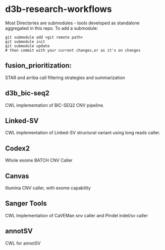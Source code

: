 # d3b-research-workflows
Most Directories are submodules - tools developed as standalone aggregated in this repo.  To add a submodule:
```
git submodule add <git remote path>
git submodule init
git submodule update
# then commit with your current changes,or as it's on changes
```

## fusion_prioritization: 
STAR and arriba call filtering strategies and summarization


## d3b_bic-seq2
CWL implementation of BIC-SEQ2 CNV pipeline.

## Linked-SV
CWL implementation of Linked-SV structural variant using long reads caller.

## Codex2
Whole exome BATCH CNV Caller

## Canvas
Illumina CNV caller, with exome capability

## Sanger Tools
CWL Implementation of CaVEMan snv caller and Pindel indel/sv caller

## annotSV
CWL for annotSV 

